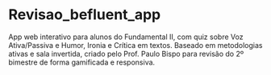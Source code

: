 # Revisao_befluent_app
App web interativo para alunos do Fundamental II, com quiz sobre Voz Ativa/Passiva e Humor, Ironia e Crítica em textos. Baseado em metodologias ativas e sala invertida, criado pelo Prof. Paulo Bispo para revisão do 2º bimestre de forma gamificada e responsiva.
